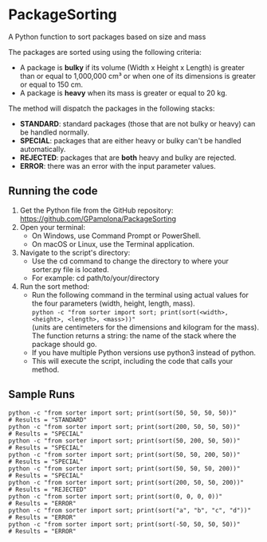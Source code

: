 # PackageSorting
A Python function to sort packages based on size and mass</br>

The packages are sorted using using the following criteria:</br>

- A package is **bulky** if its volume (Width x Height x Length) is greater than or equal to 1,000,000 cm³ or when one of its dimensions is greater or equal to 150 cm.</br>
- A package is **heavy** when its mass is greater or equal to 20 kg.</br>

The method will dispatch the packages in the following stacks:</br>

- **STANDARD**: standard packages (those that are not bulky or heavy) can be handled normally.</br>
- **SPECIAL**: packages that are either heavy or bulky can't be handled automatically.</br>
- **REJECTED**: packages that are **both** heavy and bulky are rejected.</br>
- **ERROR**: there was an error with the input parameter values.</br>

## Running the code

1. Get the Python file from the GitHub repository: https://github.com/GPamplona/PackageSorting<br/>
2. Open your terminal:<br/>
   - On Windows, use Command Prompt or PowerShell.<br/>
   - On macOS or Linux, use the Terminal application.<br/>
3. Navigate to the script's directory:<br/>
   - Use the cd command to change the directory to where your sorter.py file is located.<br/>
   - For example: cd path/to/your/directory<br/>
4. Run the sort method:<br/>
   - Run the following command in the terminal using actual values for the four parameters (width, height, length, mass).<br/>
    ```python -c "from sorter import sort; print(sort(<width>, <height>, <length>, <mass>))"```<br/>
     (units are centimeters for the dimensions and kilogram for the mass). The function returns a string: the name of the stack where the package should go.</BR>
   - If you have multiple Python versions use python3 instead of python.<br/>
   - This will execute the script, including the code that calls your method.<br/>

## Sample Runs

```
python -c "from sorter import sort; print(sort(50, 50, 50, 50))"      # Results = "STANDARD"
python -c "from sorter import sort; print(sort(200, 50, 50, 50))"     # Results = "SPECIAL"
python -c "from sorter import sort; print(sort(50, 200, 50, 50))"     # Results = "SPECIAL"
python -c "from sorter import sort; print(sort(50, 50, 200, 50))"     # Results = "SPECIAL"
python -c "from sorter import sort; print(sort(50, 50, 50, 200))"     # Results = "SPECIAL"
python -c "from sorter import sort; print(sort(200, 50, 50, 200))"    # Results = "REJECTED"
python -c "from sorter import sort; print(sort(0, 0, 0, 0))"          # Results = "ERROR"
python -c "from sorter import sort; print(sort("a", "b", "c", "d"))"  # Results = "ERROR"
python -c "from sorter import sort; print(sort(-50, 50, 50, 50))"     # Results = "ERROR"
```
